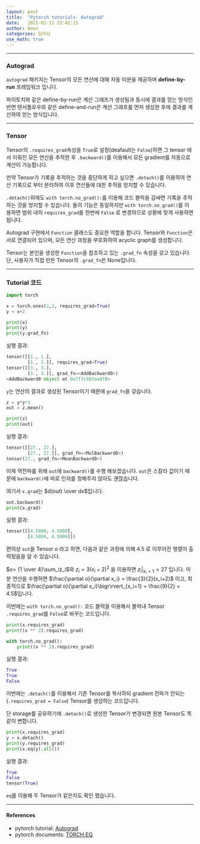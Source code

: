 ```yaml
---
layout: post
title:  "Pytorch tutorials- Autograd"
date:   2021-02-11 23:42:15
author: Hoon
categories: 딥러닝
use_math: true
---
```


----

### Autograd

`autograd` 패키지는 Tensor의 모든 연산에 대해 자동 미분을 제공하며 **define-by-run** 프레임워크 입니다.

파이토치와 같은 define-by-run은 계산 그래프가 생성됨과 동시에 결과를 얻는 방식인 반면 텐서플로우와 같은 define-and-run은 계산 그래프를 먼저 생성한 후에 결과를 계산하여 얻는 방식입니다.

------

### Tensor

Tensor의 `.requires_grad`속성을 `True`로 설정(deafault는 `False`)하면 그 tensor 에서 이뤄진 모든 연산을 추적한 후 `.backward()`를 이용해서 모든 gradient를 자동으로 계산이 가능합니다.

만약 Tensor가 기록을 추적하는 것을 중단하게 하고 싶으면 `.detach()`를 이용하여 연산 기록으로 부터 분리하여 이후 연산들에 대한 추적을 방지할 수 있습니다.

`.detach()`외에도 `with torch.no_grad():`를 이용해 코드 블럭을 감싸면 기록을 추적하는 것을 방지할 수 있습니다. 둘의 기능은 동일하지만 `with torch.no_grad()`를 이용하면 범위 내의 `requires_grad`를 한번에 `False` 로 변경하므로 상황에 맞게 사용하면 됩니다.

Autograd 구현에서 `Function` 클래스도 중요한 역할을 합니다. Tensor와 `Function`은 서로 연결되어 있으며, 모든 연산 과정을 부호화하여 acyclic graph를 생성합니다. 

Tensor는 본인을 생성한 `Function`을 참조하고 있는  `.grad_fn` 속성을 갖고 있습니다. 단, 사용자가 직접 만든 Tensor의 `.grad_fn`은 None입니다.

----

### Tutorial 코드

~~~python
import torch

x = torch.ones(2,2, requires_grad=True)
y = x+2

print(x)
print(y)
print(y.grad_fn)
~~~

실행 결과:

~~~python
tensor([[1., 1.],
        [1., 1.]], requires_grad=True)
tensor([[3., 3.],
        [3., 3.]], grad_fn=<AddBackward0>)
<AddBackward0 object at 0x7f7c503aa978>
~~~

`y`는 연산의 결과로 생성된 Tensor이기 때문에 `grad_fn`을 갖습니다.

~~~python
z = y*y*3
out = z.mean()

print(z)
print(out)
~~~

실행 결과:

~~~python
tensor([[27., 27.],
        [27., 27.]], grad_fn=<MulBackward0>)
tensor(27., grad_fn=<MeanBackward0>)
~~~

이제 역전파를 위해 `out`에 `backward()`를 수행 해보겠습니다. `out`은 스칼라 값이기 때문에 `backward()`에 따로 인자를 정해주지 않아도 괜찮습니다.

여기서 `x.grad`는 $d(out) \over dx$입니다. 

~~~python
out.backward()
print(x.grad)
~~~

실행 결과:

~~~python
tensor([[4.5000, 4.5000],
        [4.5000, 4.5000]])
~~~

편의상 `out`을 Tensor $o$ 라고 하면, 다음과 같은 과정에 의해 $4.5$ 로 이루어진 행렬이 출력됬음을 알 수 있습니다.

$o= {1 \over 4}\sum_iz_i$와 $z_i=3(x_i+2)^2$ 을 이용하면 $z_i\bigr\rvert_{x_i=1} = 27$ 입니다. 미분 연산을 수행하면 $\frac{\partial o}{\partial x_i} = \frac{3}{2}(x_i+2)$ 이고, 최종적으로 $\frac{\partial o}{\partial x_i}\bigr\rvert_{x_i=1} = \frac{9}{2} = 4.5$입니다. 

이번에는 `with torch.no_grad():` 코드 블럭을 이용해서 블럭내 Tensor `.requires_grad`를 `False`로 바꾸는 코드입니다.

~~~python
print(x.requires_grad)
print((x ** 2).requires_grad)

with torch.no_grad():
    print((x ** 2).requires_grad)
~~~

실행 결과:

~~~python
True
True
False
~~~

이번에는 `.detach()`를 이용해서 기존 Tensor를 복사하되 gradient 전파가 안되는(`.requires_grad = False`) Tensor를 생성하는 코드입니다.

단 storage를 공유하기에 `.detach()`로 생성한 Tensor가 변경되면 원본 Tensor도 똑같이 변합니다.

~~~python
print(x.requires_grad)
y = x.detach()
print(y.requires_grad)
print(x.eq(y).all())
~~~

실행 결과:

~~~python
True
False
tensor(True)
~~~

`eq`를 이용해 두 Tensor가 같은지도 확인 했습니다.

----

#### References

* pytorch tutorial: [Autograd](https://pytorch.org/tutorials/beginner/blitz/autograd_tutorial.html#sphx-glr-beginner-blitz-autograd-tutorial-py)
* pytorch documents: [TORCH.EQ](https://pytorch.org/docs/stable/generated/torch.eq.html)

